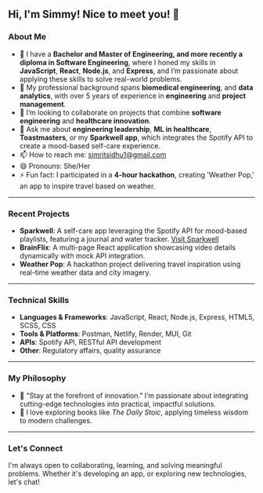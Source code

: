 ## Hi, I'm Simmy! Nice to meet you! 👋

### About Me
- 🔭 I have a **Bachelor and Master of Engineering, and more recently a diploma in Software Engineering**, where I honed my skills in **JavaScript**, **React**, **Node.js**, and **Express**, and I’m passionate about applying these skills to solve real-world problems.  
- 💼 My professional background spans **biomedical engineering**, and **data analytics**, with over 5 years of experience in **engineering** and **project management**.  
- 👯 I’m looking to collaborate on projects that combine **software engineering** and **healthcare innovation**.  
- 💬 Ask me about **engineering leadership**, **ML in healthcare**, **Toastmasters**, or my **Sparkwell app**, which integrates the Spotify API to create a mood-based self-care experience.  
- 📫 How to reach me: simritsidhu1@gmail.com
- 😄 Pronouns: She/Her  
- ⚡ Fun fact: I participated in a **4-hour hackathon**, creating 'Weather Pop,' an app to inspire travel based on weather.  

---

### Recent Projects
- **Sparkwell**: A self-care app leveraging the Spotify API for mood-based playlists, featuring a journal and water tracker. [Visit Sparkwell](https://sparkwell.netlify.app)
- **BrainFlix**: A multi-page React application showcasing video details dynamically with mock API integration.
- **Weather Pop**: A hackathon project delivering travel inspiration using real-time weather data and city imagery.

---

### Technical Skills
- **Languages & Frameworks**: JavaScript, React, Node.js, Express, HTML5, SCSS, CSS  
- **Tools & Platforms**: Postman, Netlify, Render, MUI, Git  
- **APIs**: Spotify API, RESTful API development  
- **Other**: Regulatory affairs, quality assurance 

---

### My Philosophy
- 🌟 "Stay at the forefront of innovation." I’m passionate about integrating cutting-edge technologies into practical, impactful solutions.  
- 📖 I love exploring books like *The Daily Stoic*, applying timeless wisdom to modern challenges.  

---

### Let's Connect
I'm always open to collaborating, learning, and solving meaningful problems. Whether it's developing an app, or exploring new technologies, let's chat!  
